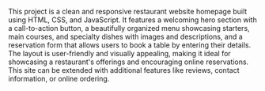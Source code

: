 This project is a clean and responsive restaurant website homepage built using HTML, CSS, and JavaScript. It features a welcoming hero section with a call-to-action button, a beautifully organized menu showcasing starters, main courses, and specialty dishes with images and descriptions, and a reservation form that allows users to book a table by entering their details. The layout is user-friendly and visually appealing, making it ideal for showcasing a restaurant's offerings and encouraging online reservations. This site can be extended with additional features like reviews, contact information, or online ordering.
